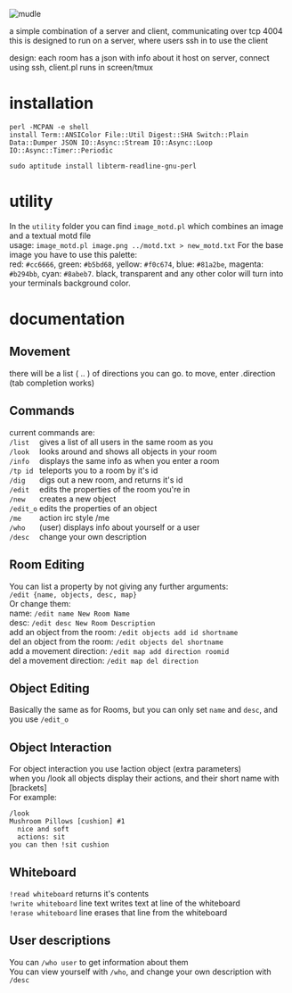![mudle](https://f.0x52.eu/media/mudle.png "mudle")

a simple combination of a server and client, communicating over tcp 4004  
this is designed to run on a server, where users ssh in to use the client

design:
  each room has a json with info about it
  host on server, connect using ssh, client.pl runs in screen/tmux

# installation

```
perl -MCPAN -e shell
install Term::ANSIColor File::Util Digest::SHA Switch::Plain Data::Dumper JSON IO::Async::Stream IO::Async::Loop IO::Async::Timer::Periodic

sudo aptitude install libterm-readline-gnu-perl
```

# utility
In the `utility` folder you can find `image_motd.pl` which combines an image and a textual motd file  
usage: `image_motd.pl image.png ../motd.txt > new_motd.txt`
For the base image you have to use this palette:  
red: `#cc6666`, green: `#b5bd68`, yellow: `#f0c674`, blue: `#81a2be`, magenta: `#b294bb`, cyan: `#8abeb7`.
black, transparent and any other color will turn into your terminals background color.

# documentation
## Movement
there will be a list ( .. ) of directions you can go. to move, enter .direction (tab completion works)  

## Commands
current commands are:  
  `/list  ` gives a list of all users in the same room as you  
  `/look  ` looks around and shows all objects in your room  
  `/info  ` displays the same info as when you enter a room  
  `/tp id ` teleports you to a room by it's id  
  `/dig   ` digs out a new room, and returns it's id  
  `/edit  ` edits the properties of the room you're in  
  `/new   ` creates a new object  
  `/edit_o` edits the properties of an object  
  `/me    ` action irc style /me  
  `/who   ` (user) displays info about yourself or a user  
  `/desc  ` change your own description  

## Room Editing
You can list a property by not giving any further arguments:  
`/edit {name, objects, desc, map}`  
Or change them:  
name: `/edit name New Room Name`  
desc: `/edit desc New Room Description`  
add an object from the room: `/edit objects add id shortname`  
del an object from the room: `/edit objects del shortname`  
add a movement direction: `/edit map add direction roomid`  
del a movement direction: `/edit map del direction`  

## Object Editing
Basically the same as for Rooms, but you can only set `name` and `desc`, and you use `/edit_o`  

## Object Interaction
For object interaction you use !action object (extra parameters)  
when you /look all objects display their actions, and their short name with [brackets]  
For example:  
```
/look
Mushroom Pillows [cushion] #1
  nice and soft
  actions: sit
you can then !sit cushion
```

## Whiteboard
`!read whiteboard` returns it's contents  
`!write whiteboard` line text writes text at line of the whiteboard  
`!erase whiteboard` line erases that line from the whiteboard  

## User descriptions
You can `/who user` to get information about them  
You can view yourself with `/who`, and change your own description with `/desc`  

